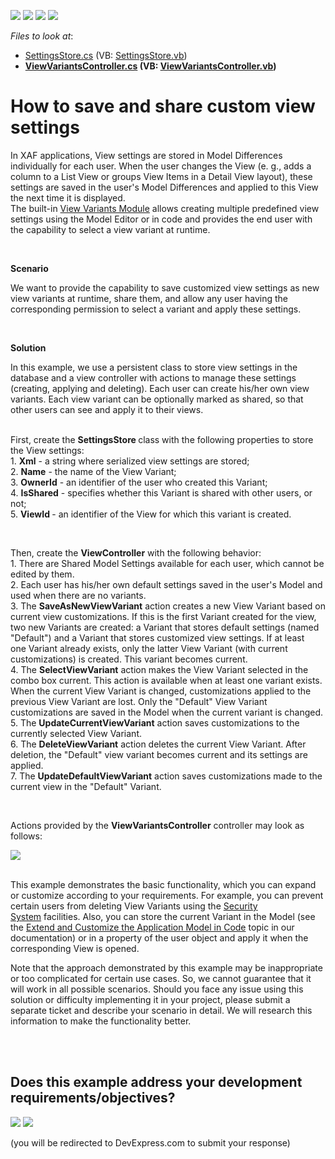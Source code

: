 <!-- default badges list -->
![](https://img.shields.io/endpoint?url=https://codecentral.devexpress.com/api/v1/VersionRange/128592707/17.1.5%2B)
[![](https://img.shields.io/badge/Open_in_DevExpress_Support_Center-FF7200?style=flat-square&logo=DevExpress&logoColor=white)](https://supportcenter.devexpress.com/ticket/details/T537863)
[![](https://img.shields.io/badge/📖_How_to_use_DevExpress_Examples-e9f6fc?style=flat-square)](https://docs.devexpress.com/GeneralInformation/403183)
[![](https://img.shields.io/badge/💬_Leave_Feedback-feecdd?style=flat-square)](#does-this-example-address-your-development-requirementsobjectives)
<!-- default badges end -->
<!-- default file list -->
*Files to look at*:

* [SettingsStore.cs](./CS/ViewSettingsSolution.Module/BusinessObjects/SettingsStore.cs) (VB: [SettingsStore.vb](./VB/ViewSettingsSolution.Module/BusinessObjects/SettingsStore.vb))
* **[ViewVariantsController.cs](./CS/ViewSettingsSolution.Module/Controllers/ViewVariantsController.cs) (VB: [ViewVariantsController.vb](./VB/ViewSettingsSolution.Module/Controllers/ViewVariantsController.vb))**
<!-- default file list end -->
# How to save and share custom view settings


<p>In XAF applications, View settings are stored in Model Differences individually for each user. When the user changes the View (e. g., adds a column to a List View or groups View Items in a Detail View layout), these settings are saved in the user's Model Differences and applied to this View the next time it is displayed.<br>The built-in <a href="https://documentation.devexpress.com/eXpressAppFramework/CustomDocument113011.aspx">View Variants Module</a> allows creating multiple predefined view settings using the Model Editor or in code and provides the end user with the capability to select a view variant at runtime.</p>
<p> </p>
<p><strong>Scenario</strong></p>
<p>We want to provide the capability to save customized view settings as new view variants at runtime, share them, and allow any user having the corresponding permission to select a variant and apply these settings.</p>
<p> </p>
<p><strong>Solution</strong></p>
<p>In this example, we use a persistent class to store view settings in the database and a view controller with actions to manage these settings (creating, applying and deleting). Each user can create his/her own view variants. Each view variant can be optionally marked as shared, so that other users can see and apply it to their views.</p>
<p><br>First, create the <strong>SettingsStore </strong>class with the following properties to store the View settings:<br>1. <strong>Xml</strong> - a string where serialized view settings are stored;<br>2. <strong>Name</strong> - the name of the View Variant;<br>3. <strong>OwnerId</strong> - an identifier of the user who created this Variant;<br>4. <strong>IsShared</strong> - specifies whether this Variant is shared with other users, or not;<br>5. <strong>ViewId </strong>- an identifier of the View for which this variant is created.</p>
<p> </p>
<p>Then, create the <strong>ViewController</strong> with the following behavior:<br>1. There are Shared Model Settings available for each user, which cannot be edited by them.<br>2. Each user has his/her own default settings saved in the user's Model and used when there are no variants.<br>3. The <strong>SaveAsNewViewVariant</strong> action creates a new View Variant based on current view customizations. If this is the first Variant created for the view, two new Variants are created: a Variant that stores default settings (named "Default") and a Variant that stores customized view settings. If at least one Variant already exists, only the latter View Variant (with current customizations) is created. This variant becomes current. <br>4. The <strong>SelectViewVariant</strong> action makes the View Variant selected in the combo box current. This action is available when at least one variant exists. When the current View Variant is changed, customizations applied to the previous View Variant are lost. Only the "Default" View Variant customizations are saved in the Model when the current variant is changed.<br>5. The <strong>UpdateCurrentViewVariant</strong> action saves customizations to the currently selected View Variant.<br>6. The <strong>DeleteViewVariant</strong> action deletes the current View Variant. After deletion, the "Default" view variant becomes current and its settings are applied.<br>7. The <strong>UpdateDefaultViewVariant</strong> action saves customizations made to the current view in the "Default" Variant.</p>
<p> </p>
<p>Actions provided by the <strong>ViewVariantsController</strong> controller may look as follows:</p>
<p><img src="https://raw.githubusercontent.com/DevExpress-Examples/how-to-save-and-share-custom-view-settings-t537863/17.1.5+/media/d55bdb03-4862-452a-b4e3-feb56a5c3abf.png"></p>
<p><br>This example demonstrates the basic functionality, which you can expand or customize according to your requirements. For example, you can prevent certain users from deleting View Variants using the <a href="https://documentation.devexpress.com/eXpressAppFramework/CustomDocument113361.aspx">Security System</a> facilities. Also, you can store the current Variant in the Model (see the <a href="https://documentation.devexpress.com/eXpressAppFramework/CustomDocument113169.aspx">Extend and Customize the Application Model in Code</a> topic in our documentation) or in a property of the user object and apply it when the corresponding View is opened.</p>
<p>Note that the approach demonstrated by this example may be inappropriate or too complicated for certain use cases. So, we cannot guarantee that it will work in all possible scenarios. Should you face any issue using this solution or difficulty implementing it in your project, please submit a separate ticket and describe your scenario in detail. We will research this information to make the functionality better.<br><br></p>

<br/>


<!-- feedback -->
## Does this example address your development requirements/objectives?

[<img src="https://www.devexpress.com/support/examples/i/yes-button.svg"/>](https://www.devexpress.com/support/examples/survey.xml?utm_source=github&utm_campaign=xaf-save-and-share-custom-view-settings&~~~was_helpful=yes) [<img src="https://www.devexpress.com/support/examples/i/no-button.svg"/>](https://www.devexpress.com/support/examples/survey.xml?utm_source=github&utm_campaign=xaf-save-and-share-custom-view-settings&~~~was_helpful=no)

(you will be redirected to DevExpress.com to submit your response)
<!-- feedback end -->
